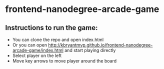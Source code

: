 frontend-nanodegree-arcade-game
===============================


## Instructions to run the game:

- You can clone the repo and open index.html
- Or you can open http://kbryantmvp.github.io/frontend-nanodegree-arcade-game/index.html and start playing directly
- Select player on the left
- Move key arrows to move player around the board
